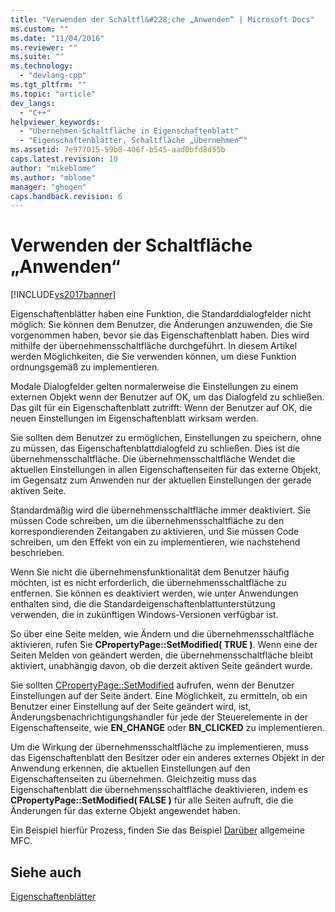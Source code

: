 ```yaml
---
title: "Verwenden der Schaltfl&#228;che „Anwenden“ | Microsoft Docs"
ms.custom: ""
ms.date: "11/04/2016"
ms.reviewer: ""
ms.suite: ""
ms.technology: 
  - "devlang-cpp"
ms.tgt_pltfrm: ""
ms.topic: "article"
dev_langs: 
  - "C++"
helpviewer_keywords: 
  - "Übernehmen-Schaltfläche in Eigenschaftenblatt"
  - "Eigenschaftenblätter, Schaltfläche „Übernehmen“"
ms.assetid: 7e977015-59b8-406f-b545-aad0bfd8d55b
caps.latest.revision: 10
author: "mikeblome"
ms.author: "mblome"
manager: "ghogen"
caps.handback.revision: 6
---
```

# Verwenden der Schaltfl&#228;che „Anwenden“
[!INCLUDE[vs2017banner](../assembler/inline/includes/vs2017banner.md)]

Eigenschaftenblätter haben eine Funktion, die Standarddialogfelder nicht möglich: Sie können dem Benutzer, die Änderungen anzuwenden, die Sie vorgenommen haben, bevor sie das Eigenschaftenblatt haben.  Dies wird mithilfe der übernehmensschaltfläche durchgeführt.  In diesem Artikel werden Möglichkeiten, die Sie verwenden können, um diese Funktion ordnungsgemäß zu implementieren.  
  
 Modale Dialogfelder gelten normalerweise die Einstellungen zu einem externen Objekt wenn der Benutzer auf OK, um das Dialogfeld zu schließen.  Das gilt für ein Eigenschaftenblatt zutrifft: Wenn der Benutzer auf OK, die neuen Einstellungen im Eigenschaftenblatt wirksam werden.  
  
 Sie sollten dem Benutzer zu ermöglichen, Einstellungen zu speichern, ohne zu müssen, das Eigenschaftenblattdialogfeld zu schließen.  Dies ist die übernehmensschaltfläche.  Die übernehmensschaltfläche Wendet die aktuellen Einstellungen in allen Eigenschaftenseiten für das externe Objekt, im Gegensatz zum Anwenden nur der aktuellen Einstellungen der gerade aktiven Seite.  
  
 Standardmäßig wird die übernehmensschaltfläche immer deaktiviert.  Sie müssen Code schreiben, um die übernehmensschaltfläche zu den korrespondierenden Zeitangaben zu aktivieren, und Sie müssen Code schreiben, um den Effekt von ein zu implementieren, wie nachstehend beschrieben.  
  
 Wenn Sie nicht die übernehmensfunktionalität dem Benutzer häufig möchten, ist es nicht erforderlich, die übernehmensschaltfläche zu entfernen.  Sie können es deaktiviert werden, wie unter Anwendungen enthalten sind, die die Standardeigenschaftenblattunterstützung verwenden, die in zukünftigen Windows\-Versionen verfügbar ist.  
  
 So über eine Seite melden, wie Ändern und die übernehmensschaltfläche aktivieren, rufen Sie **CPropertyPage::SetModified\( TRUE \)**.  Wenn eine der Seiten Melden von geändert werden, die übernehmensschaltfläche bleibt aktiviert, unabhängig davon, ob die derzeit aktiven Seite geändert wurde.  
  
 Sie sollten [CPropertyPage::SetModified](../Topic/CPropertyPage::SetModified.md) aufrufen, wenn der Benutzer Einstellungen auf der Seite ändert.  Eine Möglichkeit, zu ermitteln, ob ein Benutzer einer Einstellung auf der Seite geändert wird, ist, Änderungsbenachrichtigungshandler für jede der Steuerelemente in der Eigenschaftenseite, wie **EN\_CHANGE** oder **BN\_CLICKED** zu implementieren.  
  
 Um die Wirkung der übernehmensschaltfläche zu implementieren, muss das Eigenschaftenblatt den Besitzer oder ein anderes externes Objekt in der Anwendung erkennen, die aktuellen Einstellungen auf den Eigenschaftenseiten zu übernehmen.  Gleichzeitig muss das Eigenschaftenblatt die übernehmensschaltfläche deaktivieren, indem es **CPropertyPage::SetModified\( FALSE \)** für alle Seiten aufruft, die die Änderungen für das externe Objekt angewendet haben.  
  
 Ein Beispiel hierfür Prozess, finden Sie das Beispiel [Darüber](../top/visual-cpp-samples.md) allgemeine MFC.  
  
## Siehe auch  
 [Eigenschaftenblätter](../mfc/property-sheets-mfc.md)